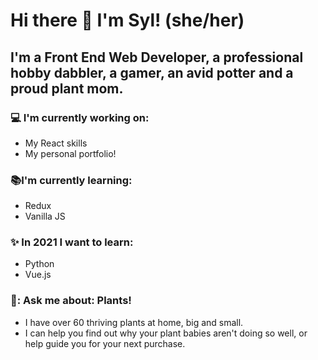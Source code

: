 # Hi there 👋 I'm Syl! (she/her)

## I'm a Front End Web Developer, a professional hobby dabbler, a gamer, an avid potter and a proud plant mom. 

 ### :computer: I'm currently working on:
  - My React skills
  - My personal portfolio!
 
 ### :books:I'm currently learning: 
 - Redux
 - Vanilla JS
 
  ### :sparkles: In 2021 I want to learn: 
 - Python
 - Vue.js
 
 ###  :speech_balloon:: Ask me about: Plants!
 - I have over 60 thriving plants at home, big and small.
 - I can help you find out why your plant babies aren't doing so well, or help guide you for your next purchase. 
 

 

<!--
**therealsylaucoin/therealsylaucoin** is a ✨ _special_ ✨ repository because its `README.md` (this file) appears on your GitHub profile.
Here are some ideas to get you started:
- 🔭 I’m currently working on ...
- 🌱 I’m currently learning ...
- 👯 I’m looking to collaborate on ...
- 🤔 I’m looking for help with ...
- 💬 Ask me about ...
- 📫 How to reach me: ...
- 😄 Pronouns: ...
- ⚡ Fun fact: ...
-->
